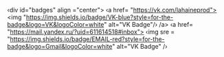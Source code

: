 ‹div id="badges" align ="center">
  ‹a href= "https://vk.com/lahaineprod">
    <img "https://img.shields.io/badge/VK-blue?style=for-the-badge&logo=VK&logoColor=white" alt="VK Badge"/›
/a>
‹a href= "https://mail.yandex.ru/?uid=611614518#inbox">
    ‹img sre = "https://img.shields.io/badge/EMAIL-red?style=for-the-badge&logo=Gmail&logoColor=white" alt="VK Badge" /›
  </a>
</div>
